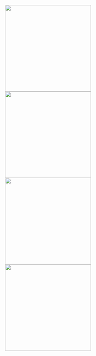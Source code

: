 <div>
  <a href="https://www.buymeacoffee.com/kevcui" target="_blank"><img src="https://media.giphy.com/media/Vuw9m5wXviFIQ/source.gif" width="280" height="auto" /></a>
  <a href="https://www.buymeacoffee.com/kevcui" target="_blank"><img src="https://media.giphy.com/media/Vuw9m5wXviFIQ/source.gif" width="280" height="auto" /></a>
  <a href="https://www.buymeacoffee.com/kevcui" target="_blank"><img src="https://media.giphy.com/media/Vuw9m5wXviFIQ/source.gif" width="280" height="auto" /></a>
  <a href="https://www.buymeacoffee.com/kevcui" target="_blank"><img src="https://media.giphy.com/media/Vuw9m5wXviFIQ/source.gif" width="280" height="auto" /></a>
</div>
